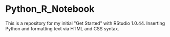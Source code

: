 # Python_R_Notebook
This is a repository for my initial "Get Started" with RStudio 1.0.44. Inserting Python and formatting text via HTML and CSS syntax.
